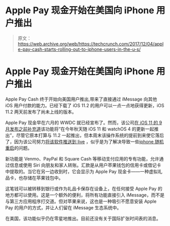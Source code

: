 # Apple Pay 现金开始在美国向 iPhone 用户推出 

> 原文：<https://web.archive.org/web/https://techcrunch.com/2017/12/04/apple-pay-cash-starts-rolling-out-to-iphone-users-in-the-u-s/>

# Apple Pay 现金开始在美国向 iPhone 用户推出

Apple Pay Cash 终于开始向美国用户推出,带来了直接通过 iMessage 向其他 iOS 用户付款的能力。已经下载了 iOS 11.2 的用户可以一点一点地获得更新，iOS 11.2 两天前发布了尚未上线的版本。

Apple Pay 现金早在六月的 WWDC 就已经宣布了。然而，该公司[在 iOS 11 的 9 月发布之前补充道](https://web.archive.org/web/20230130100805/https://techcrunch.com/2017/09/18/apples-imessage-based-mobile-payments-service-wont-be-arriving-tomorrow-in-ios-11/)该功能将“在今年秋天随 iOS 11 和 watchOS 4 的更新一起推出”，尽管它原本打算与 11.2 一起推出，但本周末该操作系统的提前到来使它落后了，因为该公司努力[将该软件推送到 live](https://web.archive.org/web/20230130100805/https://techcrunch.com/2017/12/02/apple-releases-ios-112-with-it-autocorrect-fix-faster-wireless-charging-and-apple-pay-cash/) ，似乎是为了解决导致一些[iphone 随机重启](https://web.archive.org/web/20230130100805/https://techcrunch.com/2017/12/01/psa-is-your-iphone-suddenly-crashing-heres-why-and-how-to-fix-it/)的问题。

新功能是 Venmo、PayPal 和 Square Cash 等移动支付应用的专有功能，允许通过信息或使用 Siri 向朋友和家人转账。汇款是从用户苹果钱包的信用卡或借记卡中提取的。当它在另一边收到时，它会显示为 Apple Pay 现金卡——一种虚拟礼品卡，也存储在苹果钱包中。

这笔钱可以被转移到银行或作为礼品卡保存在设备上，在任何接受 Apple Pay 的地方都可以使用。这是一个额外的便利，将所有功能直接引入 iMessage，而不是与第三方应用程序打交道。但对苹果来说，这也是一种吸引不愿意安装 Apple Pay 的用户的方式，并让人们留在 iMessage 生态系统中。

在美国，该功能似乎仍在零星地推出。目前还没有关于国际扩张时间表的消息。
